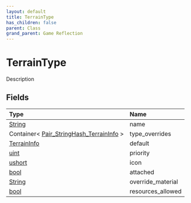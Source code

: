 ```yaml
---
layout: default
title: TerrainType
has_children: false
parent: Class
grand_parent: Game Reflection
---
```

# TerrainType
Description 

## Fields

| Type | Name |
|:----------|:--------------|
| [String](/riftbreaker-wiki/docs/game-reflection/components/string/) | name |
| Container< [Pair_StringHash_TerrainInfo](/riftbreaker-wiki/docs/game-reflection/classes/pair__string_hash__terrain_info/) > | type_overrides |
| [TerrainInfo](/riftbreaker-wiki/docs/game-reflection/classes/terrain_info/) | default |
| [uint](/riftbreaker-wiki/docs/game-reflection/components/uint/) | priority |
| [ushort](/riftbreaker-wiki/docs/game-reflection/enums/ushort/) | icon |
| [bool](/riftbreaker-wiki/docs/game-reflection/components/bool/) | attached |
| [String](/riftbreaker-wiki/docs/game-reflection/components/string/) | override_material |
| [bool](/riftbreaker-wiki/docs/game-reflection/components/bool/) | resources_allowed |

